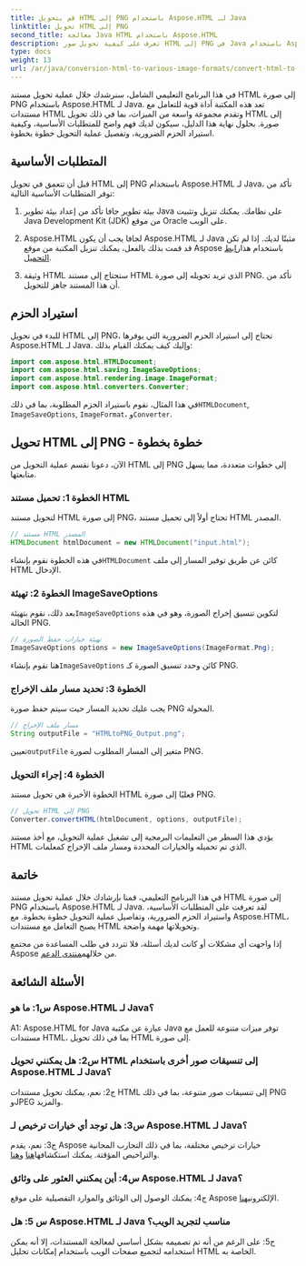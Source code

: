 ```yaml
---
title: قم بتحويل HTML إلى PNG باستخدام Aspose.HTML لـ Java
linktitle: تحويل HTML إلى PNG
second_title: معالجة Java HTML باستخدام Aspose.HTML
description: تعرف على كيفية تحويل صور HTML إلى PNG في Java باستخدام Aspose.HTML. دليل شامل مع تعليمات خطوة بخطوة.
type: docs
weight: 13
url: /ar/java/conversion-html-to-various-image-formats/convert-html-to-png/
---
```

في هذا البرنامج التعليمي الشامل، سنرشدك خلال عملية تحويل مستند HTML إلى صورة PNG باستخدام Aspose.HTML لـ Java. تعد هذه المكتبة أداة قوية للتعامل مع مستندات HTML وتقدم مجموعة واسعة من الميزات، بما في ذلك تحويل HTML إلى صورة. بحلول نهاية هذا الدليل، سيكون لديك فهم واضح للمتطلبات الأساسية، وكيفية استيراد الحزم الضرورية، وتفصيل عملية التحويل خطوة بخطوة.

## المتطلبات الأساسية

قبل أن تتعمق في تحويل HTML إلى PNG باستخدام Aspose.HTML لـ Java، تأكد من توفر المتطلبات الأساسية التالية:

1. بيئة تطوير جافا
تأكد من إعداد بيئة تطوير Java على نظامك. يمكنك تنزيل وتثبيت Java Development Kit (JDK) من موقع Oracle على الويب.

2. Aspose.HTML لجافا
 يجب أن يكون Aspose.HTML لـ Java مثبتًا لديك. إذا لم تكن قد قمت بذلك بالفعل، يمكنك تنزيل المكتبة من موقع Aspose باستخدام هذا[رابط التحميل](https://releases.aspose.com/html/java/).

3. وثيقة HTML
ستحتاج إلى مستند HTML الذي تريد تحويله إلى صورة PNG. تأكد من أن هذا المستند جاهز للتحويل.

## استيراد الحزم

للبدء في تحويل HTML إلى PNG، تحتاج إلى استيراد الحزم الضرورية التي يوفرها Aspose.HTML لـ Java. وإليك كيف يمكنك القيام بذلك:

```java
import com.aspose.html.HTMLDocument;
import com.aspose.html.saving.ImageSaveOptions;
import com.aspose.html.rendering.image.ImageFormat;
import com.aspose.html.converters.Converter;
```

 في هذا المثال، نقوم باستيراد الحزم المطلوبة، بما في ذلك`HTMLDocument`, `ImageSaveOptions`, `ImageFormat`، و`Converter`.

## تحويل HTML إلى PNG - خطوة بخطوة

الآن، دعونا نقسم عملية التحويل من HTML إلى PNG إلى خطوات متعددة، مما يسهل متابعتها.

### الخطوة 1: تحميل مستند HTML

لتحويل مستند HTML إلى صورة PNG، تحتاج أولاً إلى تحميل مستند HTML المصدر.

```java
// مستند HTML المصدر
HTMLDocument htmlDocument = new HTMLDocument("input.html");
```

 في هذه الخطوة نقوم بإنشاء`HTMLDocument` كائن عن طريق توفير المسار إلى ملف HTML الإدخال.

### الخطوة 2: تهيئة ImageSaveOptions

 بعد ذلك، نقوم بتهيئة`ImageSaveOptions` لتكوين تنسيق إخراج الصورة، وهو في هذه الحالة PNG.

```java
// تهيئة خيارات حفظ الصورة
ImageSaveOptions options = new ImageSaveOptions(ImageFormat.Png);
```

 هنا نقوم بإنشاء`ImageSaveOptions` كائن وحدد تنسيق الصورة كـ PNG.

### الخطوة 3: تحديد مسار ملف الإخراج

يجب عليك تحديد المسار حيث سيتم حفظ صورة PNG المحولة.

```java
// مسار ملف الإخراج
String outputFile = "HTMLtoPNG_Output.png";
```

 تعيين`outputFile` متغير إلى المسار المطلوب لصورة PNG.

### الخطوة 4: إجراء التحويل

الخطوة الأخيرة هي تحويل مستند HTML فعليًا إلى صورة PNG.

```java
// تحويل HTML إلى PNG
Converter.convertHTML(htmlDocument, options, outputFile);
```

يؤدي هذا السطر من التعليمات البرمجية إلى تشغيل عملية التحويل، مع أخذ مستند HTML الذي تم تحميله والخيارات المحددة ومسار ملف الإخراج كمعلمات.

## خاتمة

في هذا البرنامج التعليمي، قمنا بإرشادك خلال عملية تحويل مستند HTML إلى صورة PNG باستخدام Aspose.HTML لـ Java. لقد تعرفت على المتطلبات الأساسية، واستيراد الحزم الضرورية، وتفاصيل عملية التحويل خطوة بخطوة. مع Aspose.HTML، يصبح التعامل مع مستندات HTML وتحويلاتها مهمة واضحة.

 إذا واجهت أي مشكلات أو كانت لديك أسئلة، فلا تتردد في طلب المساعدة من مجتمع Aspose من خلالهم[منتدى الدعم](https://forum.aspose.com/).

## الأسئلة الشائعة

### س1: ما هو Aspose.HTML لـ Java؟

A1: Aspose.HTML for Java عبارة عن مكتبة Java توفر ميزات متنوعة للعمل مع مستندات HTML، بما في ذلك تحويل HTML إلى صورة.

### س2: هل يمكنني تحويل HTML إلى تنسيقات صور أخرى باستخدام Aspose.HTML لـ Java؟

ج2: نعم، يمكنك تحويل مستندات HTML إلى تنسيقات صور متنوعة، بما في ذلك PNG وJPEG والمزيد.

### س3: هل توجد أي خيارات ترخيص لـ Aspose.HTML لـ Java؟

 ج3: نعم، يقدم Aspose خيارات ترخيص مختلفة، بما في ذلك التجارب المجانية والتراخيص المؤقتة. يمكنك استكشافها[هنا](https://purchase.aspose.com/buy) و[هنا](https://purchase.aspose.com/temporary-license/).

### س4: أين يمكنني العثور على وثائق Aspose.HTML لـ Java؟

 ج4: يمكنك الوصول إلى الوثائق والموارد التفصيلية على موقع Aspose الإلكتروني[هنا](https://reference.aspose.com/html/java/).

### س 5: هل Aspose.HTML لـ Java مناسب لتجريد الويب؟

ج5: على الرغم من أنه تم تصميمه بشكل أساسي لمعالجة المستندات، إلا أنه يمكن استخدامه لتجميع صفحات الويب باستخدام إمكانات تحليل HTML الخاصة به.